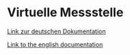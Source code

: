 # Virtuelle Messstelle
[Link zur deutschen Dokumentation](https://www.symcon.de/de/service/dokumentation/modulreferenz/virtuellemessstelle/)

[Link to the english documentation](https://www.symcon.de/en/service/documentation/module-reference/calculated-counter/)